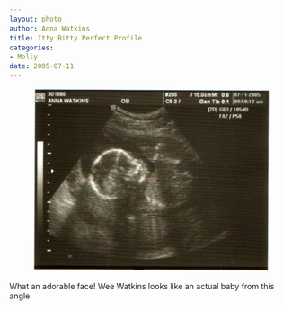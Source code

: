 ```yaml
--- 
layout: photo
author: Anna Watkins
title: Itty Bitty Perfect Profile
categories: 
- Molly
date: 2005-07-11
---
```


<figure><img class="photo" src="/photos/profile.jpg"></figure>

What an adorable face! Wee Watkins looks like an actual baby from this angle.

